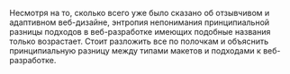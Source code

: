 Несмотря на то, сколько всего уже было сказано об отзывчивом и адаптивном
веб-дизайне, энтропия непонимания принципиальной разницы подходов в веб-разработке
имеющих подобные названия только возрастает. Стоит разложить все по полочкам и
объяснить принципиальную разницу между типами макетов и подходами к веб-
разработке.

